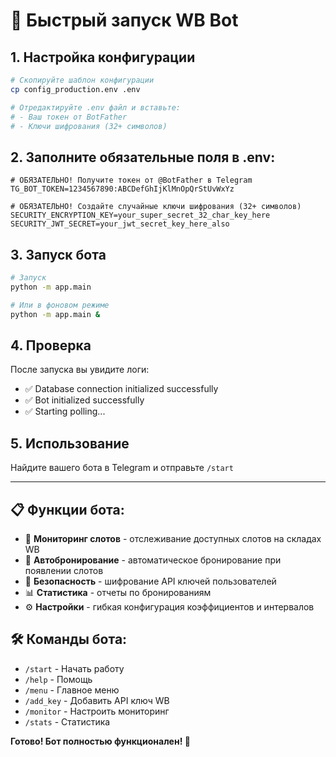 # 🚀 Быстрый запуск WB Bot

## 1. Настройка конфигурации

```bash
# Скопируйте шаблон конфигурации
cp config_production.env .env

# Отредактируйте .env файл и вставьте:
# - Ваш токен от BotFather
# - Ключи шифрования (32+ символов)
```

## 2. Заполните обязательные поля в .env:

```env
# ОБЯЗАТЕЛЬНО! Получите токен от @BotFather в Telegram
TG_BOT_TOKEN=1234567890:ABCDefGhIjKlMnOpQrStUvWxYz

# ОБЯЗАТЕЛЬНО! Создайте случайные ключи шифрования (32+ символов)
SECURITY_ENCRYPTION_KEY=your_super_secret_32_char_key_here
SECURITY_JWT_SECRET=your_jwt_secret_key_here_also
```

## 3. Запуск бота

```bash
# Запуск
python -m app.main

# Или в фоновом режиме
python -m app.main &
```

## 4. Проверка

После запуска вы увидите логи:
- ✅ Database connection initialized successfully
- ✅ Bot initialized successfully  
- ✅ Starting polling...

## 5. Использование

Найдите вашего бота в Telegram и отправьте `/start`

---

## 📋 Функции бота:

- 🔄 **Мониторинг слотов** - отслеживание доступных слотов на складах WB
- 🤖 **Автобронирование** - автоматическое бронирование при появлении слотов
- 🔐 **Безопасность** - шифрование API ключей пользователей
- 📊 **Статистика** - отчеты по бронированиям
- ⚙️ **Настройки** - гибкая конфигурация коэффициентов и интервалов

## 🛠️ Команды бота:

- `/start` - Начать работу
- `/help` - Помощь
- `/menu` - Главное меню
- `/add_key` - Добавить API ключ WB
- `/monitor` - Настроить мониторинг
- `/stats` - Статистика

**Готово! Бот полностью функционален! 🎉**
